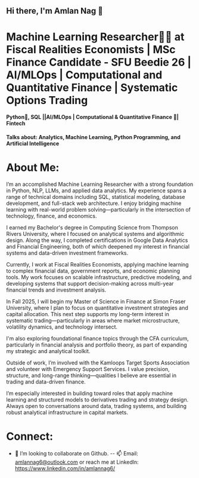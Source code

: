 ## Hi there, I'm Amlan Nag  👋

# Machine Learning Researcher👨‍🔬 at Fiscal Realities Economists | MSc Finance Candidate - SFU Beedie 26 | AI/MLOps | Computational and Quantitative Finance | Systematic Options Trading

#### Python🐍, SQL ||AI/MLOps | Computational & Quantitative Finance 🧠| Fintech 

#### Talks about: Analytics,  Machine Learning, Python Programming, and Artificial Intelligence

# About Me:

I’m an accomplished Machine Learning Researcher with a strong foundation in Python, NLP, LLMs, and applied data analytics. My experience spans a range of technical domains including SQL, statistical modeling, database development, and full-stack web architecture. I enjoy bridging machine learning with real-world problem solving—particularly in the intersection of technology, finance, and economics.

I earned my Bachelor's degree in Computing Science from Thompson Rivers University, where I focused on analytical systems and algorithmic design. Along the way, I completed certifications in Google Data Analytics and Financial Engineering, both of which deepened my interest in financial systems and data-driven investment frameworks.

Currently, I work at Fiscal Realities Economists, applying machine learning to complex financial data, government reports, and economic planning tools. My work focuses on scalable infrastructure, predictive modeling, and developing systems that support decision-making across multi-year financial trends and investment analysis.

In Fall 2025, I will begin my Master of Science in Finance at Simon Fraser University, where I plan to focus on quantitative investment strategies and capital allocation. This next step supports my long-term interest in systematic trading—particularly in areas where market microstructure, volatility dynamics, and technology intersect.

I'm also exploring foundational finance topics through the CFA curriculum, particularly in financial analysis and portfolio theory, as part of expanding my strategic and analytical toolkit.

Outside of work, I’m involved with the Kamloops Target Sports Association and volunteer with Emergency Support Services. I value precision, structure, and long-range thinking—qualities I believe are essential in trading and data-driven finance.

I’m especially interested in building toward roles that apply machine learning and structured models to derivatives trading and strategy design. Always open to conversations around data, trading systems, and building robust analytical infrastructure in capital markets.

# Connect: 
- 👯 I’m looking to collaborate on Github.
-- 📫 Email: amlannag6@outlook.com or reach me at Linkedln:  https://www.linkedin.com/in/amlannag6/    








